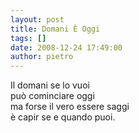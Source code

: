 ```yaml
---
layout: post
title: Domani È Oggi
tags: []
date: 2008-12-24 17:49:00
author: pietro
---
```

Il domani se lo vuoi<br/>può cominciare oggi<br/>ma forse il vero essere saggi<br/>è capir se e quando puoi.
